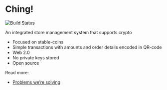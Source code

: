 # Ching!
[![Build Status](https://travis-ci.org/ChingStore/ching.svg?branch=master)](https://travis-ci.org/ChingStore/ching)

An integrated store management system that supports crypto
- Focused on stable-coins
- Simple transactions with amounts and order details encoded in QR-code
- Web 2.0
- No private keys stored
- Open source

Read more:
- [Problems we’re solving](https://medium.com/ching/every-day-crypto-with-xdai-a832b051a65)


